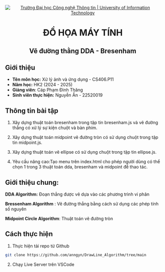 <p align="center">
  <a href="https://www.uit.edu.vn/" title="Trường Đại học Công nghệ Thông tin" style="border: 5;">
    <img src="https://i.imgur.com/WmMnSRt.png" alt="Trường Đại học Công nghệ Thông tin | University of Information Technology">
  </a>
</p>

<h1 align="center"><b>ĐỒ HỌA MÁY TÍNH</b></h1>
<h2 align = "center">Vẽ đường thằng DDA - Bresenham </h2>

## Giới thiệu
* **Tên môn học:** Xử lý ảnh và ứng dụng - CS406.P11
* **Năm học:** HK2 (2024 - 2025)
* **Giảng viên**: Cáp Phạm Đình Thăng
* **Sinh viên thực hiện:** Nguyễn Ấn - 22520019

## Thông tin bài tập
1.	Xây dựng thuật toán bresenham  trong tập tin bresenham.js và vẽ đường thẳng có xử lý sự kiện chuột và bàn phím.
	
2. Xây dựng thuật toán midpoint vẽ đường tròn có sử dụng chuột trong tập tin midpoint.js.
3. Xây dựng thuật toán vẽ ellipse có sử dụng chuột trong tập tin ellipse.js.
4. Yêu cầu nâng cao:Tạo menu trên index.html cho phép người dùng có thể chọn 1 trong 3 thuật toán dda, bresenham và midpoint để thao tác.

## Giới thiệu chung:

**DDA Algorithm:**  Đoạn thẳng được vẽ dựa vào các phương trình vi phân

**Bressenham Algorithm** : Vẽ đường thẳng bằng cách sử dụng các phép tính số nguyên

**Midpoint Circle Algorithm**: Thuật toán vẽ đường tròn

## Cách thực hiện
1. Thực hiện tải repo từ Github

```bash
git clone https://github.com/anngyn/DrawLine_Algorithm/tree/main
```

2. Chạy Live Server trên VSCode